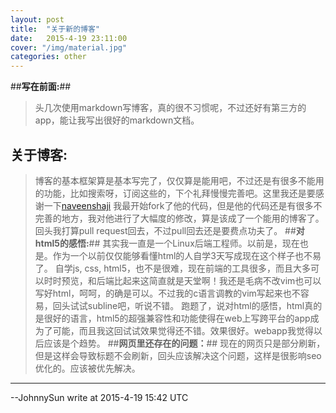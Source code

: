 ```yaml
---
layout: post
title:  "关于新的博客"
date:   2015-4-19 23:11:00
cover: "/img/material.jpg"
categories: other
---
```


##**写在前面:**##

>头几次使用markdown写博客，真的很不习惯呢，不过还好有第三方的app，能让我写出很好的markdown文档。
## **关于博客:** ##

>博客的基本框架算是基本写完了，仅仅算是能用吧，不过还是有很多不能用的功能，比如搜索呀，订阅这些的，下个礼拜慢慢完善吧。这里我还是要感谢一下[naveenshaji](http://github.com/naveenshaji/) 我最开始fork了他的代码，但是他的代码还是有很多不完善的地方，我对他进行了大幅度的修改，算是该成了一个能用的博客了。回头我打算pull request回去，不过pull回去还是要费点功夫了。
##**对html5的感悟:**##
>其实我一直是一个Linux后端工程师。以前是，现在也是。作为一个以前仅仅能够看懂html的人自学3天写成现在这个样子也不易了。
>自学js, css, html5，也不是很难，现在前端的工具很多，而且大多可以时时预览，和后端比起来这简直就是天堂啊！我还是毛病不改vim也可以写好html，呵呵，的确是可以。不过我的c语言调教的vim写起来也不容易，回头试试subline吧，听说不错。
>跑题了，说对html的感悟，html真的是很好的语言，html5的超强兼容性和功能使得在web上写跨平台的app成为了可能，而且我这回试试效果觉得还不错。效果很好。webapp我觉得以后应该是个趋势。
##**网页里还存在的问题：**##
> 现在的网页只是部分刷新，但是这样会导致标题不会刷新，回头应该解决这个问题，这样是很影响seo优化的。应该被优先解决。


----------
--JohnnySun write at 2015-4-19 15:42 UTC

